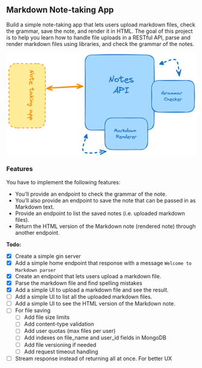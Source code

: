 ## Markdown Note-taking App

Build a simple note-taking app that lets users upload markdown files, check the grammar, save the note, and render it in HTML. 
The goal of this project is to help you learn how to handle file uploads in a RESTful API, parse and render markdown files using libraries, and check the grammar of the notes.

![alt text](image.png)


### Features

You have to implement the following features:
- You’ll provide an endpoint to check the grammar of the note.
- You’ll also provide an endpoint to save the note that can be passed in as Markdown text.
- Provide an endpoint to list the saved notes (i.e. uploaded markdown files).
- Return the HTML version of the Markdown note (rendered note) through another endpoint.

**Todo:**
- [X] Create a simple gin server
- [X] Add a simple home endpoint that response with a message `Welcome to Markdown parser`
- [X] Create an endpoint that lets users upload a markdown file.
- [X] Parse the markdown file and find spelling mistakes 
- [X] Add a simple UI to upload a markdown file and see the result.
- [ ] Add a simple UI to list all the uploaded markdown files.
- [ ] Add a simple UI to see the HTML version of the Markdown note.
- [ ] For file saving
  - [ ] Add file size limits
  - [ ] Add content-type validation
  - [ ] Add user quotas (max files per user)
  - [ ] Add indexes on file_name and user_id fields in MongoDB
  - [ ] Add file versioning if needed
  - [ ] Add request timeout handling
- [ ] Stream response instead of returning all at once. For better UX